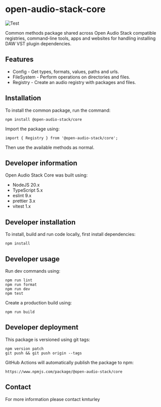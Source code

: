 # open-audio-stack-core

![Test](https://github.com/open-audio-stack/open-audio-stack-core/workflows/Test/badge.svg)

Common methods package shared across Open Audio Stack compatible registries, command-line tools, apps and websites for handling installing DAW VST plugin dependencies.

## Features

- Config - Get types, formats, values, paths and urls.
- FileSystem - Perform operations on directories and files.
- Registry - Create an audio registry with packages and files.

## Installation

To install the common package, run the command:

    npm install @open-audio-stack/core

Import the package using:

    import { Registry } from '@open-audio-stack/core';

Then use the available methods as normal.

## Developer information

Open Audio Stack Core was built using:

- NodeJS 20.x
- TypeScript 5.x
- eslint 9.x
- prettier 3.x
- vitest 1.x

## Developer installation

To install, build and run code locally, first install dependencies:

    npm install

## Developer usage

Run dev commands using:

    npm run lint
    npm run format
    npm run dev
    npm test

Create a production build using:

    npm run build

## Developer deployment

This package is versioned using git tags:

    npm version patch
    git push && git push origin --tags

GitHub Actions will automatically publish the package to npm:

    https://www.npmjs.com/package/@open-audio-stack/core

## Contact

For more information please contact kmturley
